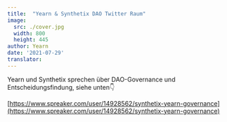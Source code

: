 ```yaml
---
title:  "Yearn & Synthetix DAO Twitter Raum"
image:
  src: ./cover.jpg
  width: 800
  height: 445
author: Yearn
date: '2021-07-29'
translator:
---
```


Yearn und Synthetix sprechen über DAO-Governance und Entscheidungsfindung, siehe unten👇

[https://www.spreaker.com/user/14928562/synthetix-yearn-governance](https://www.spreaker.com/user/14928562/synthetix-yearn-governance)

